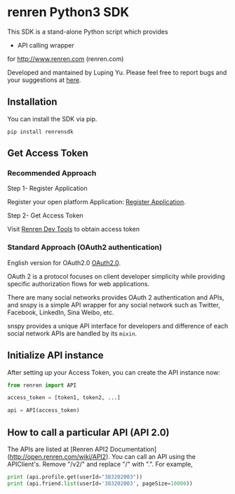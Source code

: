 # renren Python3 SDK

This SDK is a stand-alone Python script which provides

* API calling wrapper

for http://www.renren.com (renren.com)

Developed and mantained by Luping Yu. Please feel free to report bugs and
your suggestions at [here](https://github.com/lazydingding/renren_sdk).

## Installation

You can install the SDK via pip.

```
pip install renrensdk
```

## Get Access Token

### Recommended Approach ###
Step 1- Register Application

Register your open platform Application: [Register Application](http://app.renren.com/developers/newapp).

Step 2- Get Access Token

Visit [Renren Dev Tools](http://dev.renren.com/tools) to obtain access token

### Standard Approach (OAuth2 authentication) ###

English version for OAuth2.0 [OAuth2.0](http://open.renren.com/wiki/English_version_for_OAuth2.0).


OAuth 2 is a protocol focuses on client developer simplicity while providing
specific authorization flows for web applications.

There are many social networks provides OAuth 2 authentication and APIs, and
snspy is a simple API wrapper for any social network such as Twitter, Facebook,
LinkedIn, Sina Weibo, etc.

snspy provides a unique API interface for developers and difference of each
social network APIs are handled by its `mixin`.

## Initialize API instance

After setting up your Access Token, you can create the API instance now:

```python
from renren import API

access_token = [token1, token2, ...]

api = API(access_token)
```

## How to call a particular API (API 2.0)

The APIs are listed at [Renren API2 Documentation]
(http://open.renren.com/wiki/API2).
You can call an API using the APIClient's.  Remove "/v2/" and replace "/" with ".".  For example,

```python
print (api.profile.get(userId="383202003"))
print (api.friend.list(userId='383202003', pageSize=10000))
```
